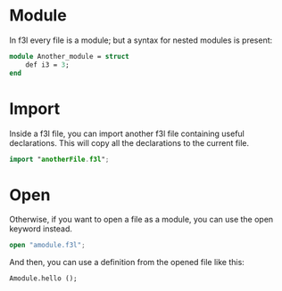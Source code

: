 # Module
In f3l every file is a module; but a syntax for nested modules is present:

```ocaml
module Another_module = struct
    def i3 = 3;
end
```

# Import

Inside a f3l file, you can import another f3l file containing useful declarations. This will copy all the declarations to the current file.

```kotlin
import "anotherFile.f3l";
```


# Open

Otherwise, if you want to open a file as a module, you can use the open keyword instead.

```kotlin
open "amodule.f3l";
```

And then, you can use a definition from the opened file like this:

```
Amodule.hello ();
```